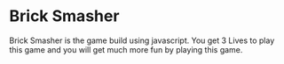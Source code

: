 # Brick Smasher

Brick Smasher is the game build using javascript. You get 3 Lives to play this game and you will get much more fun by playing this game. 

